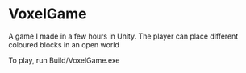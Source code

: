 # VoxelGame

A game I made in a few hours in Unity. The player can place different coloured blocks in an open world


To play, run Build/VoxelGame.exe